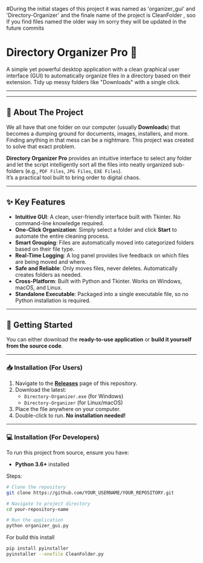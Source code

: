 #During the initial stages of this project it was named as 'organizer_gui' and 'Directory-Organizer' and the finale name of the project is CleanFolder , soo If you find files named the older way im sorry they will be updated in the future commits 
# Directory Organizer Pro 📂  

A simple yet powerful desktop application with a clean graphical user interface (GUI) to automatically organize files in a directory based on their extension. Tidy up messy folders like "Downloads" with a single click.

---
---

## 📖 About The Project

We all have that one folder on our computer (usually **Downloads**) that becomes a dumping ground for documents, images, installers, and more. Finding anything in that mess can be a nightmare. This project was created to solve that exact problem.

**Directory Organizer Pro** provides an intuitive interface to select any folder and let the script intelligently sort all the files into neatly organized sub-folders (e.g., `PDF Files`, `JPG Files`, `EXE Files`).  
It’s a practical tool built to bring order to digital chaos.

---

## ✨ Key Features

- **Intuitive GUI**: A clean, user-friendly interface built with Tkinter. No command-line knowledge required.  
- **One-Click Organization**: Simply select a folder and click **Start** to automate the entire cleaning process.  
- **Smart Grouping**: Files are automatically moved into categorized folders based on their file type.  
- **Real-Time Logging**: A log panel provides live feedback on which files are being moved and where.  
- **Safe and Reliable**: Only moves files, never deletes. Automatically creates folders as needed.  
- **Cross-Platform**: Built with Python and Tkinter. Works on Windows, macOS, and Linux.  
- **Standalone Executable**: Packaged into a single executable file, so no Python installation is required.  

---

## 🚀 Getting Started

You can either download the **ready-to-use application** or **build it yourself from the source code**.

---

### 📥 Installation (For Users)

1. Navigate to the **[Releases](../../releases)** page of this repository.  
2. Download the latest:
   - `Directory-Organizer.exe` (for Windows)  
   - `Directory-Organizer` (for Linux/macOS)  
3. Place the file anywhere on your computer.  
4. Double-click to run. **No installation needed!**

---

### 💻 Installation (For Developers)

To run this project from source, ensure you have:

- **Python 3.6+** installed  

Steps:

```bash
# Clone the repository
git clone https://github.com/YOUR_USERNAME/YOUR_REPOSITORY.git

# Navigate to project directory
cd your-repository-name

# Run the application
python organizer_gui.py

```
For build this install
 ```bash
pip install pyinstaller
pyinstaller --onefile CleanFolder.py

